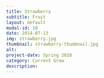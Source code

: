 ```yaml
---
title: Strawberry
subtitle: Fruit
layout: default
modal-id: 10
date: 2014-07-13
img: strawberry.jpg
thumbnail: strawberry-thumbnail.jpg
alt:
project-date: Spring 2018
category: Current Grow
description:
---
```

